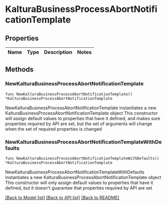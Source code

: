 # KalturaBusinessProcessAbortNotificationTemplate

## Properties

Name | Type | Description | Notes
------------ | ------------- | ------------- | -------------

## Methods

### NewKalturaBusinessProcessAbortNotificationTemplate

`func NewKalturaBusinessProcessAbortNotificationTemplate() *KalturaBusinessProcessAbortNotificationTemplate`

NewKalturaBusinessProcessAbortNotificationTemplate instantiates a new KalturaBusinessProcessAbortNotificationTemplate object
This constructor will assign default values to properties that have it defined,
and makes sure properties required by API are set, but the set of arguments
will change when the set of required properties is changed

### NewKalturaBusinessProcessAbortNotificationTemplateWithDefaults

`func NewKalturaBusinessProcessAbortNotificationTemplateWithDefaults() *KalturaBusinessProcessAbortNotificationTemplate`

NewKalturaBusinessProcessAbortNotificationTemplateWithDefaults instantiates a new KalturaBusinessProcessAbortNotificationTemplate object
This constructor will only assign default values to properties that have it defined,
but it doesn't guarantee that properties required by API are set


[[Back to Model list]](../README.md#documentation-for-models) [[Back to API list]](../README.md#documentation-for-api-endpoints) [[Back to README]](../README.md)



